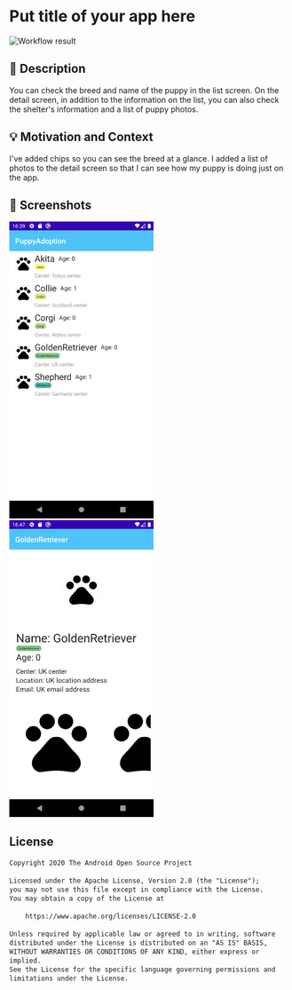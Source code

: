 # Put title of your app here

<!--- Replace <OWNER> with your Github Username and <REPOSITORY> with the name of your repository. -->
<!--- You can find both of these in the url bar when you open your repository in github. -->
![Workflow result](https://github.com/mitohato/android-dev-challenge-compose-week1/workflows/Check/badge.svg)


## :scroll: Description
<!--- Describe your app in one or two sentences -->
You can check the breed and name of the puppy in the list screen.
On the detail screen, in addition to the information on the list, you can also check the shelter's information and a list of puppy photos.

## :bulb: Motivation and Context
<!--- Optionally point readers to interesting parts of your submission. -->
<!--- What are you especially proud of? -->
I've added chips so you can see the breed at a glance.
I added a list of photos to the detail screen so that I can see how my puppy is doing just on the app.

## :camera_flash: Screenshots
<!-- You can add more screenshots here if you like -->
<img src="/results/screenshot_1.png" width="260">&emsp;<img src="/results/screenshot_2.png" width="260">

## License
```
Copyright 2020 The Android Open Source Project

Licensed under the Apache License, Version 2.0 (the "License");
you may not use this file except in compliance with the License.
You may obtain a copy of the License at

    https://www.apache.org/licenses/LICENSE-2.0

Unless required by applicable law or agreed to in writing, software
distributed under the License is distributed on an "AS IS" BASIS,
WITHOUT WARRANTIES OR CONDITIONS OF ANY KIND, either express or implied.
See the License for the specific language governing permissions and
limitations under the License.
```
